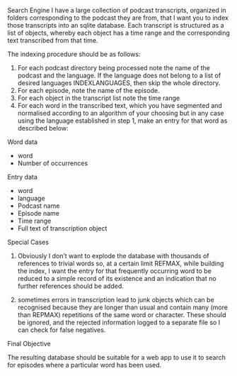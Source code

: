 Search Engine
I have a large collection of podcast transcripts, organized in folders corresponding to the podcast they are from, that I want you to index those transcripts into an sqlite database.
Each transcript is structured as a list of objects, whereby each object has a time range and the corresponding text transcribed from that time.

The indexing procedure should be as follows:
1. For each podcast directory being processed note the name of the podcast and the language. If the language does not belong to a list of desired languages INDEXLANGUAGES, then skip the whole directory.
2. For each episode, note the name of the episode.
3. For each object in the transcript list note the time range
4. For each word in the transcribed text, which you have segmented and normalised according to an algorithm of your choosing but in any case using the language established in step 1, make an entry for that word as described below:

Word data
- word
- Number of occurrences

Entry data
- word
- language 
- Podcast name
- Episode name
- Time range
- Full text of  transcription object


Special Cases

1. Obviously I don’t want to explode the database with thousands of references to trivial words so, at a certain limit REFMAX, while building the index, I want the entry for that frequently occurring word to be reduced to a simple record of its existence and an indication that no further references should be added.

1. sometimes errors in transcription lead to junk objects which can be recognised because they are longer than usual and contain many (more than REPMAX) repetitions of the same word or character. These should be ignored,  and the rejected information logged to a separate file so I can check for false negatives.

Final Objective 

The resulting database should be suitable for a web app to use it to search for episodes where a particular word has been used.

